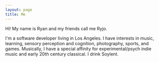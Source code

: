 ```yaml
---
layout: page
title: Me 
---
```


Hi!  My name is Ryan and my friends call me Ryjo.

I'm a software developer living in Los Angeles. I have interests in music, learning, sensory perception and cognition, photography, sports, and games.  Musically, I have a special affinity for experimental/psych indie music and early 20th century classical. I drink Soylent.

